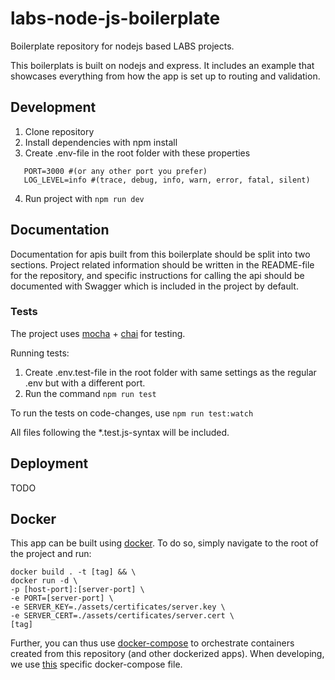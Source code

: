# labs-node-js-boilerplate
Boilerplate repository for nodejs based LABS projects.

This boilerplats is built on nodejs and express. It includes an example that showcases
everything from how the app is set up to routing and validation.

## Development

1. Clone repository
2. Install dependencies with npm install
3. Create .env-file in the root folder with these properties
````
   PORT=3000 #(or any other port you prefer)
   LOG_LEVEL=info #(trace, debug, info, warn, error, fatal, silent)
````
4. Run project with ```npm run dev```

## Documentation

Documentation for apis built from this boilerplate should be split into two sections. Project related information should be written in the README-file for the repository, and specific instructions for calling the api should be documented with Swagger which is included in the project by default.

### Tests

The project uses [mocha](https://mochajs.org/) + [chai](https://www.chaijs.com/) for testing.

Running tests:

1. Create .env.test-file in the root folder with same settings as the regular .env but with a different port.
2. Run the command ```npm run test```

To run the tests on code-changes, use ```npm run test:watch```

All files following the *.test.js-syntax will be included.

## Deployment
TODO

## Docker

This app can be built using [docker](https://www.docker.com/). To do so, simply navigate to the root of the project and run:

```
docker build . -t [tag] && \
docker run -d \
-p [host-port]:[server-port] \
-e PORT=[server-port] \
-e SERVER_KEY=./assets/certificates/server.key \
-e SERVER_CERT=./assets/certificates/server.cert \
[tag]
```

Further, you can thus use [docker-compose](https://docs.docker.com/compose/) to orchestrate containers created from this repository (and other dockerized apps). When developing, we use [this](https://github.com/helsingborg-stad/labs-docker-compose) specific docker-compose file.
